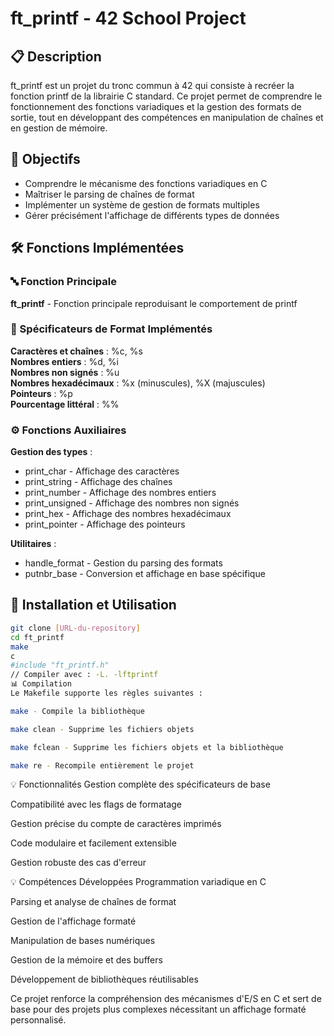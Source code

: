 # ft_printf - 42 School Project

## 📋 Description
ft_printf est un projet du tronc commun à 42 qui consiste à recréer la fonction printf de la librairie C standard. Ce projet permet de comprendre le fonctionnement des fonctions variadiques et la gestion des formats de sortie, tout en développant des compétences en manipulation de chaînes et en gestion de mémoire.

## 🎯 Objectifs
- Comprendre le mécanisme des fonctions variadiques en C
- Maîtriser le parsing de chaînes de format
- Implémenter un système de gestion de formats multiples
- Gérer précisément l'affichage de différents types de données

## 🛠️ Fonctions Implémentées

### 🔤 Fonction Principale
**ft_printf** - Fonction principale reproduisant le comportement de printf

### 📝 Spécificateurs de Format Implémentés
**Caractères et chaînes** : %c, %s  
**Nombres entiers** : %d, %i  
**Nombres non signés** : %u  
**Nombres hexadécimaux** : %x (minuscules), %X (majuscules)  
**Pointeurs** : %p  
**Pourcentage littéral** : %%

### ⚙️ Fonctions Auxiliaires
**Gestion des types** : 
- print_char - Affichage des caractères
- print_string - Affichage des chaînes
- print_number - Affichage des nombres entiers
- print_unsigned - Affichage des nombres non signés
- print_hex - Affichage des nombres hexadécimaux
- print_pointer - Affichage des pointeurs

**Utilitaires** :
- handle_format - Gestion du parsing des formats
- putnbr_base - Conversion et affichage en base spécifique

## 🚀 Installation et Utilisation
```bash
git clone [URL-du-repository]
cd ft_printf
make
c
#include "ft_printf.h"
// Compiler avec : -L. -lftprintf
📊 Compilation
Le Makefile supporte les règles suivantes :

make - Compile la bibliothèque

make clean - Supprime les fichiers objets

make fclean - Supprime les fichiers objets et la bibliothèque

make re - Recompile entièrement le projet
```

💡 Fonctionnalités
Gestion complète des spécificateurs de base

Compatibilité avec les flags de formatage

Gestion précise du compte de caractères imprimés

Code modulaire et facilement extensible

Gestion robuste des cas d'erreur

💡 Compétences Développées
Programmation variadique en C

Parsing et analyse de chaînes de format

Gestion de l'affichage formaté

Manipulation de bases numériques

Gestion de la mémoire et des buffers

Développement de bibliothèques réutilisables

Ce projet renforce la compréhension des mécanismes d'E/S en C et sert de base pour des projets plus complexes nécessitant un affichage formaté personnalisé.
